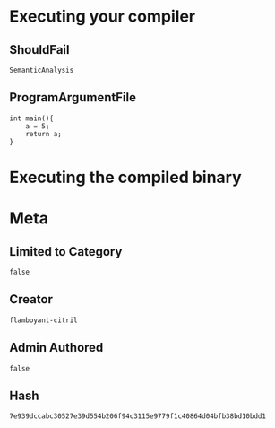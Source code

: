 # Executing your compiler

## ShouldFail

```
SemanticAnalysis
```

## ProgramArgumentFile

```
int main(){
    a = 5;
    return a;
}
```

# Executing the compiled binary

# Meta

## Limited to Category

```
false
```

## Creator

```
flamboyant-citril
```

## Admin Authored

```
false
```

## Hash

```
7e939dccabc30527e39d554b206f94c3115e9779f1c40864d04bfb38bd10bdd1
```
